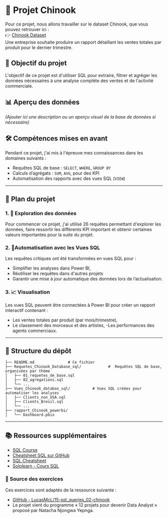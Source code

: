 # 💼 Projet Chinook

Pour ce projet, nous allons travailler sur le dataset Chinook, que vous pouvez retrouver ici :  
👉 [Chinook Dataset](https://github.com/lerocha/chinook-database)  
Une entreprise souhaite produire un rapport détaillant les ventes totales par produit pour le dernier trimestre.

## 🎯 Objectif du projet

L'objectif de ce projet est d'utiliser SQL pour extraire, filtrer et agréger les données nécessaires à une analyse complète des ventes et de l'activité commerciale.

## 📊 Aperçu des données

*(Ajouter ici une description ou un aperçu visuel de la base de données si nécessaire)*

## 🛠️ Compétences mises en avant

Pendant ce projet, j'ai mis à l'épreuve mes connaissances dans les domaines suivants :
- Requêtes SQL de base : `SELECT`, `WHERE`, `GROUP BY`
- Calculs d’agrégats : `SUM`, `AVG`, pour des KPI
- Automatisation des rapports avec des vues SQL (`VIEW`)

---

## 🧭 Plan du projet

### 1. 🔎 Exploration des données
Pour commencer ce projet, j'ai utilisé 26 requêtes permettant d'explorer les données, faire ressortir les différents KPI important et obtenir certaines valeurs importantes pour la suite du projet.

### 2. 🔄Automatisation avec les Vues SQL

Les requêtes critiques ont été transformées en vues SQL pour :
- Simplifier les analyses dans Power BI,
- Réutiliser les requêtes dans d'autres projets
- Garantir une mise à jour automatique des données lors de l’actualisation.

### 3. 📈 Visualisation 

Les vues SQL peuvent être connectées à Power BI pour créer un rapport interactif contenant :
- Les ventes totales par produit (par mois/trimestre),
- Le classement des morceaux et des artistes,
-Les performances des agents commerciaux.

---

## 📁 Structure du dépôt
```
├── README.md               # Ce fichier 
├── Requetes_Chinook_Database_sql/            #  Requêtes SQL de base, organisées par thème
│   ├── 01_requetes_de_base.sql
│   ├── 02_agregations.sql
│   └── ...
├── Vues_Chinook_databas_sql/          # Vues SQL créées pour automatiser les analyses 
│   ├── Clients_non_USA.sql
│   ├── Clients_Bresil.sql
│   └── ...
├── rapport_Chinook_powerbi/        
│   └── Dashboard.pbix
```
---

## 📚 Ressources supplémentaires

- [SQL Course](https://www.sqlcourse.com/)
- [Cheatsheet SQL sur GitHub](https://github.com/enochtangg/quick-SQL-cheatsheet)
- [SQL Cheatsheet](https://www.sqltutorial.org/sql-cheat-sheet/)
- [Sololearn - Cours SQL](https://www.sololearn.com/Course/SQL/)

### 📌 Source des exercices

Ces exercices sont adaptés de la ressource suivante :  
- [GitHub - LucasMcL/15-sql_queries_02-chinook](https://github.com/LucasMcL/15-sql_queries_02-chinook)
- Le projet vient du programme « 12 projets pour devenir Data Analyst » proposé par Natacha Njongwa Yepnga.

